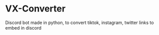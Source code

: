 # VX-Converter
Discord bot made in python, to convert tiktok, instagram, twitter links to embed in discord
